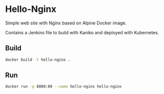 # Hello-Nginx

Simple web site with Nginx based on Alpine Docker image.

Contains a Jenkins file to build with Kaniko and deployed with Kubernetes.

## Build

```bash
docker build -t hello-nginx .
```

## Run

```bash
docker run -p 8080:80 --name hello-nginx hello-nginx
```